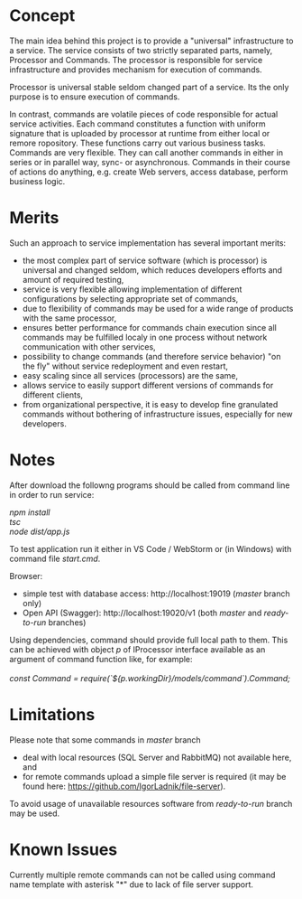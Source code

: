 # Concept

<p>
The main idea behind this project is to provide a "universal" infrastructure to a service.
The service consists of two strictly separated parts, namely, Processor and Commands.
The processor is responsible for service infrastructure and provides mechanism for execution of commands.
</p>
<p>
Processor is universal stable seldom changed part of a service.
Its the only purpose is to ensure execution of commands.
</p>
<p>
In contrast, commands are volatile pieces of code responsible for actual service activities.
Each command constitutes a function with uniform signature that is uploaded by processor at runtime from either local or remore ropository.
These functions carry out various business tasks.
Commands are very flexible.
They can call another commands in either in series or in parallel way, sync- or asynchronous.
Commands in their course of actions do anything, e.g. create Web servers, access database, perform business logic.
</p>

# Merits

Such an approach to service implementation has several important merits:<br/>
- the most complex part of service software (which is processor) is universal and changed seldom, which reduces developers efforts and amount of required testing,<br/>
- service is very flexible allowing implementation of different configurations by selecting appropriate set of commands,<br/>
- due to flexibility of commands may be used for a wide range of products with the same processor,
- ensures better performance for commands chain execution since all commands may be fulfilled localy in one process without network communication with other services,<br/>
- possibility to change commands (and therefore service behavior) "on the fly" without service redeployment and even restart,<br/>
- easy scaling since all services (processors) are the same,<br/>
- allows service to easily support different versions of commands for different clients,<br/>
- from organizational perspective, it is easy to develop fine granulated commands without bothering of infrastructure issues, especially for new developers.<br/>

# Notes

After download the followng programs should be called from command line in order to run service:<br/>

<i>npm install</i><br/>
<i>tsc</i><br/>
<i>node dist/app.js</i><br/>

To test application run it either in VS Code / WebStorm or (in Windows) with command file <i>start.cmd</i>.<br/>

Browser:<br/>
- simple test with database access: http://localhost:19019 (<i>master</i> branch only)<br/>
- Open API (Swagger):               http://localhost:19020/v1 (both <i>master</i> and <i>ready-to-run</i> branches)<br/>

<p>
Using dependencies, command should provide full local path to them.
This can be achieved with object <i>p</i> of IProcessor interface available as an argument of command function like, for example:<br/>
<br/><i>const Command = require(`${p.workingDir}/models/command`).Command;</i>
</p>

# Limitations

Please note that some commands in <i>master</i> branch 
- deal with local resources (SQL Server and RabbitMQ) not available here, and<br/>
- for remote commands upload a simple file server is required (it may be found here: https://github.com/IgorLadnik/file-server).<br/> 

To avoid usage of unavailable resources software from <i>ready-to-run</i> branch may be used.

# Known Issues

<p>
Currently multiple remote commands can not be called using command name template with asterisk "*" due to lack of file server support.
</p>
